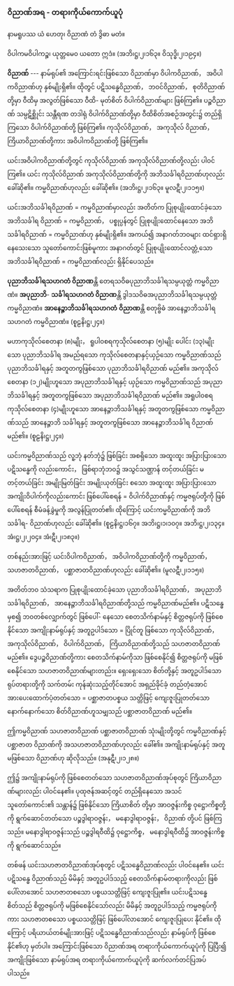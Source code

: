 ### ဝိညာဏ်အရ - တရားကိုယ်ကောက်ယူပုံ

နာမရူပဿ ယံ ဟေတု၊ ဝိညာဏံ တံ ဒွိဓာ မတံ။

ဝိပါကမဝိပါကဉ္စ၊ ယုတ္တမေ၀ ယတော ဣဒံ။ (အဘိ၊ဋ္ဌ၊၂၊၁၆၃။ ဝိသုဒ္ဓိ၊၂၊၁၉၄။)

**ဝိညာဏ်** --- နာမ်ရုပ်၏ အကြောင်းရင်းဖြစ်သော ဝိညာဏ်မှာ ဝိပါကဝိညာဏ်， အဝိပါကဝိညာဏ်ဟု
နှစ်မျိုးရှိ၏။ ထိုတွင် ပဋိသန္ဓေဝိညာဏ်， ဘဝင်ဝိညာဏ်， စုတိဝိညာဏ်တို့မှာ ဝီထိမှ အလွတ်ဖြစ်သော ဝီထိ-
မုတ်စိတ် ဝိပါက်ဝိညာဏ်များ ဖြစ်ကြ၏။ ပဉ္စဝိညာဏ် သမ္ပဋိစ္ဆိုင်း သန္တီရဏ တဒါရုံ ဝိပါက်ဝိညာဏ်တို့မှာ
ဝီထိစိတ်အစဉ်အတွင်း၌ တည်ရှိကြသော ဝိပါက်ဝိညာဏ်တို့ ဖြစ်ကြ၏။ ကုသိုလ်ဝိညာဏ်， အကုသိုလ်
ဝိညာဏ်， ကြိယာဝိညာဏ်တို့ကား အဝိပါကဝိညာဏ်တို့ ဖြစ်ကြ၏။

ယင်းအဝိပါကဝိညာဏ်တို့တွင် ကုသိုလ်ဝိညာဏ် အကုသိုလ်ဝိညာဏ်တို့လည်း ပါဝင်ကြ၏။ ယင်း
ကုသိုလ်ဝိညာဏ် အကုသိုလ်ဝိညာဏ်တို့ကို အဘိသင်္ခါရဝိညာဏ်ဟုလည်း ခေါ်ဆို၏။ ကမ္မဝိညာဏ်ဟုလည်း
ခေါ်ဆို၏။ (အဘိ၊ဋ္ဌ၊၂၊၁၆၃။ မူလဋီ၊၂၊၁၁၅။)

ယင်းအဘိသင်္ခါရဝိညာဏ် = ကမ္မဝိညာဏ်မှာလည်း အတိတ်က ပြုစုပျိုးထောင်ခဲ့သော အဘိသင်္ခါရ
ဝိညာဏ် = ကမ္မဝိညာဏ်， ပစ္စုပ္ပန်တွင် ပြုစုပျိုးထောင်နေသော အဘိသင်္ခါရဝိညာဏ် = ကမ္မဝိညာဏ်ဟု
နှစ်မျိုးရှိ၏။ အကယ်၍ အနာဂတ်ဘ၀များ ထင်ရှားရှိနေသေးသော သူတော်ကောင်းဖြစ်မူကား အနာဂတ်တွင်
ပြုစုပျိုးထောင်လတ္တံ့သော အဘိသင်္ခါရဝိညာဏ် = ကမ္မဝိညာဏ်လည်း ရှိနိုင်ပေသည်။

**ပုညာဘိသင်္ခါရသဟဂတံ ဝိညာဏ**န္တိ တေရသဝိဓပုညာဘိသင်္ခါရသမ္ပယုတ္တံ ကမ္မဝိညာဏံ။ **အပုညာဘိ**-
**သင်္ခါရသဟဂတံ ဝိညာဏ**န္တိ ဒွါဒသဝိဓအပုညာဘိသင်္ခါရသမ္ပယုတ္တံ ကမ္မဝိညာဏံ။ **အာနေဉ္ဇာဘိသင်္ခါရသဟဂတံ**
**ဝိညာဏ**န္တိ စတုဗ္ဗိဓံ အာနေဉ္ဇာဘိသင်္ခါရသဟဂတံ ကမ္မဝိညာဏံ။ (စူဠနိ၊ဋ္ဌ၊၂၄။)

မဟာကုသိုလ်စေတနာ (၈)မျိုး， ရူပါ၀စရကုသိုလ်စေတနာ (၅)မျိုး ပေါင်း (၁၃)မျိုးသော ပုညာဘိသင်္ခါရ
အမည်ရသော ကုသိုလ်စေတနာနှင့်ယှဉ်သော ကမ္မဝိညာဏ်သည် ပုညာဘိသင်္ခါရနှင့် အတူတကွဖြစ်သော
ပုညာဘိသင်္ခါရဝိညာဏ် မည်၏။ အကုသိုလ်စေတနာ (၁၂)မျိုးဟူသော အပုညာဘိသင်္ခါရနှင့် ယှဉ်သော
ကမ္မဝိညာဏ်သည် အပုညာဘိသင်္ခါရနှင့် အတူတကွဖြစ်သော အပုညာဘိသင်္ခါရဝိညာဏ် မည်၏။ အရူပါ၀စရ
ကုသိုလ်စေတနာ (၄)မျိုးဟူသော အာနေဉ္ဇာဘိသင်္ခါရနှင့် အတူတကွဖြစ်သော ကမ္မဝိညာဏ်သည် အာနေဉ္ဇာဘိ
သင်္ခါရနှင့် အတူတကွဖြစ်သော အာနေဉ္ဇာဘိသင်္ခါရ ဝိညာဏ် မည်၏။ (စူဠနိ၊ဋ္ဌ၊၂၄။)

ယင်းကမ္မဝိညာဏ်သည် လူ့ဘုံ နတ်ဘုံ၌ ဖြစ်ခြင်း အစရှိသော အထူးထူး အပြားပြားသော ပဋိသန္ဓေကို
လည်းကောင်း， ဖြစ်ရာဘုံဘ၀၌ အသွင်သဏ္ဌာန် တင့်တယ်ခြင်း မတင့်တယ်ခြင်း အမျိုးမြတ်ခြင်း အမျိုးယုတ်ခြင်း
စသော အထူးထူး အပြားပြားသော အကျိုးဝိပါက်ကိုလည်းကောင်း ဖြစ်ပေါ်စေရန် = ဝိပါက်ဝိညာဏ်နှင့်
ကမ္မဇရုပ်တို့ကို ဖြစ်ပေါ်စေရန် စီမံခန့်ခွဲမှုကို အလွန်ပြုတတ်၏၊ ထိုကြောင့် ယင်းကမ္မဝိညာဏ်ကို အဘိသင်္ခါရ-
ဝိညာဏ်ဟုလည်း ခေါ်ဆို၏။ (စူဠနိ၊ဋ္ဌ၊၁၆၇။ အဘိ၊ဋ္ဌ၊၁၊၁၀၇။ အဘိ၊ဋ္ဌ၊၂၊၁၃၄။ အံ၊ဋ္ဌ၊၂၊၂၀၄။ အံ၊ဋီ၊၂၊၁၈၃။)

တစ်နည်းအားဖြင့် ယင်းဝိပါကဝိညာဏ်， အဝိပါကဝိညာဏ်တို့ကို ကမ္မဝိညာဏ်， သဟဇာတဝိညာဏ်，
ပစ္ဆာဇာတဝိညာဏ်ဟုလည်း ခေါ်ဆို၏။ (မူလဋီ၊၂၊၁၁၅။)

အတိတ်ဘ၀ သံသရာက ပြုစုပျိုးထောင်ခဲ့သော ပုညာဘိသင်္ခါရဝိညာဏ်， အပုညာဘိသင်္ခါရဝိညာဏ်，
အာနေဉ္ဇာဘိသင်္ခါရဝိညာဏ်တို့သည် ကမ္မဝိညာဏ်မည်၏။ ပဋိသန္ဓေမှစ၍ ဘ၀တစ်လျှောက်တွင် ဖြစ်ပေါ်-
နေသော စေတသိက်နာမ်နှင့် စိတ္တဇရုပ်ကို ဖြစ်စေနိုင်သော အကျိုးနာမ်ရုပ်နှင့် အတူဥပါဒ်သော = ပြိုင်တူ
ဖြစ်သော ကုသိုလ်ဝိညာဏ်， အကုသိုလ်ဝိညာဏ်， ဝိပါက်ဝိညာဏ်， ကြိယာဝိညာဏ်တို့သည် သဟဇာတဝိညာဏ်
မည်၏။ ဒွေပဉ္စဝိညာဏ်တို့ကား စေတသိက်နာမ်ကိုသာ ဖြစ်စေနိုင်၍ စိတ္တဇရုပ်ကို မဖြစ်စေနိုင်သော
သဟဇာတဝိညာဏ်များတည်း။ ရှေးရှေးသော စိတ်တို့နှင့် အတူဥပါဒ်သော ရုပ်တရားတို့ကို သက်တမ်း
ကုန်ဆုံးသည့်တိုင်အောင် အရှည်ခိုင်ခံ့ တည်တံ့အောင် အားပေးထောက်ပံ့တတ်သော = ပစ္ဆာဇာတပစ္စယ
သတ္တိဖြင့် ကျေးဇူးပြုတတ်သော နောက်နောက်သော စိတ်ဝိညာဏ်ဟူသမျှသည် ပစ္ဆာဇာတဝိညာဏ် မည်၏။

ဤကမ္မဝိညာဏ် သဟဇာတဝိညာဏ် ပစ္ဆာဇာတဝိညာဏ် သုံးမျိုးတို့တွင် ကမ္မဝိညာဏ်နှင့် ပစ္ဆာဇာတ
ဝိညာဏ်ကို အသဟဇာတဝိညာဏ်ဟုလည်း ခေါ်၏။ အကျိုးနာမ်ရုပ်နှင့် အတူမဖြစ်သော ဝိညာဏ်ဟု
ဆိုလိုသည်။ (အနုဋီ၊၂၊၁၂၈။)

ဤ၌ အကျိုးနာမ်ရုပ်ကို ဖြစ်စေတတ်သော သဟဇာတဝိညာဏ်အုပ်စုတွင် ကြိယာဝိညာဏ်များလည်း
ပါဝင်နေ၏။ ပုထုဇန်အဆင့်တွင် တည်ရှိနေသော အသင်သူတော်ကောင်း၏ သန္တာန်၌ ဖြစ်နိုင်သော ကြိယာစိတ်
တို့မှာ အာဝဇ္ဇန်းကိစ္စ ဝုဋ္ဌောကိစ္စတို့ကို ရွက်ဆောင်တတ်သော ပဉ္စဒွါရာဝဇ္ဇန်း， မနောဒွါရာဝဇ္ဇန်း， ဝိညာဏ်
တို့ပင် ဖြစ်ကြသည်။ မနောဒွါရာဝဇ္ဇန်းသည် ပဉ္စဒွါရဝီထိ၌ ဝုဋ္ဌောကိစ္စ， မနောဒွါရဝီထိ၌ အာဝဇ္ဇန်းကိစ္စကို
ရွက်ဆောင်သည်။

တစ်ဖန် ယင်းသဟဇာတဝိညာဏ်အုပ်စုတွင် ပဋိသန္ဓေဝိညာဏ်လည်း ပါဝင်နေ၏။ ယင်းပဋိသန္ဓေ
ဝိညာဏ်သည် မိမိနှင့် အတူဥပါဒ်သည့် စေတသိက်နာမ်တရားကိုလည်း ဖြစ်ပေါ်လာအောင် သဟဇာတစသော
ပစ္စယသတ္တိဖြင့် ကျေးဇူးပြု၏။ ယင်းပဋိသန္ဓေစိတ်သည် စိတ္တဇရုပ်ကို မဖြစ်စေနိုင်သော်လည်း မိမိနှင့်
အတူဥပါဒ်သည့် ကမ္မဇရုပ်ကိုကား သဟဇာတစသော ပစ္စယသတ္တိဖြင့် ဖြစ်ပေါ်လာအောင် ကျေးဇူးပြုပေး
နိုင်၏။ ထိုကြောင့် ပရိယာယ်တစ်မျိုးအားဖြင့် ပဋိသန္ဓေဝိညာဏ်သည်လည်း နာမ်ရုပ်ကို ဖြစ်စေနိုင်၏ဟု
မှတ်ပါ။ အကြောင်းဖြစ်သော ဝိညာဏ်အရ တရားကိုယ်ကောက်ယူပုံကို ပြပြီး၍ အကျိုးဖြစ်သော နာမ်ရုပ်အရ
တရားကိုယ်ကောက်ယူပုံကို ဆက်လက်တင်ပြအပ်ပါသည်။
